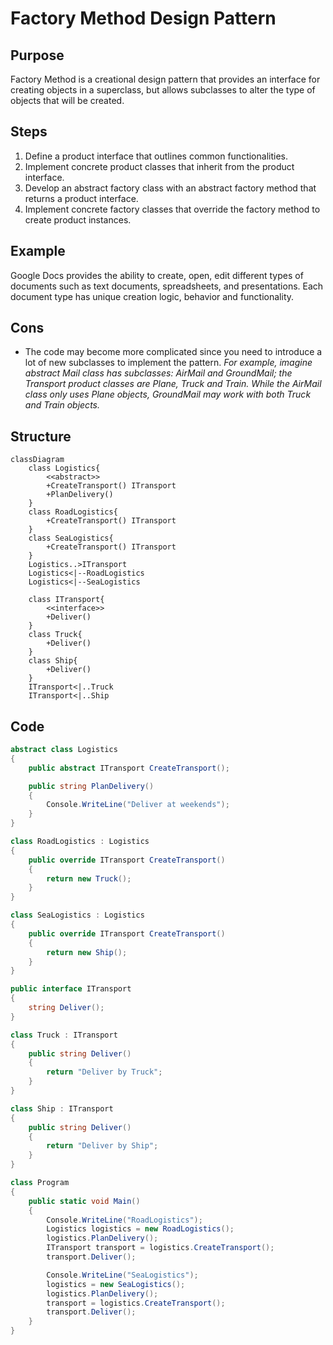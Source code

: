 # Factory Method Design Pattern

## Purpose
Factory Method is a creational design pattern that provides an interface for creating objects in a superclass, but allows subclasses to alter the type of objects that will be created.

## Steps
1. Define a product interface that outlines common functionalities.
2. Implement concrete product classes that inherit from the product interface.
3. Develop an abstract factory class with an abstract factory method that returns a product interface.
4. Implement concrete factory classes that override the factory method to create product instances.

## Example
Google Docs provides the ability to create, open, edit different types of documents such as text documents, spreadsheets, and presentations. Each document type has unique creation logic, behavior and functionality.

## Cons
- The code may become more complicated since you need to introduce a lot of new subclasses to implement the pattern.
*For example, imagine abstract Mail class has subclasses: AirMail and GroundMail; the Transport product classes are Plane, Truck and Train. While the AirMail class only uses Plane objects, GroundMail may work with both Truck and Train objects.*

## Structure
```mermaid
classDiagram
    class Logistics{
        <<abstract>>
        +CreateTransport() ITransport
        +PlanDelivery()
    }
    class RoadLogistics{
        +CreateTransport() ITransport
    }
    class SeaLogistics{
        +CreateTransport() ITransport
    }
    Logistics..>ITransport
    Logistics<|--RoadLogistics
    Logistics<|--SeaLogistics

    class ITransport{
        <<interface>>
        +Deliver()
    }
    class Truck{
        +Deliver()
    }
    class Ship{
        +Deliver()
    }
    ITransport<|..Truck
    ITransport<|..Ship
```

## Code
```csharp
abstract class Logistics
{
    public abstract ITransport CreateTransport();

    public string PlanDelivery()
    {
        Console.WriteLine("Deliver at weekends");
    }
}

class RoadLogistics : Logistics
{
    public override ITransport CreateTransport()
    {
        return new Truck();
    }
}

class SeaLogistics : Logistics
{
    public override ITransport CreateTransport()
    {
        return new Ship();
    }
}

public interface ITransport
{
    string Deliver();
}

class Truck : ITransport
{
    public string Deliver()
    {
        return "Deliver by Truck";
    }
}

class Ship : ITransport
{
    public string Deliver()
    {
        return "Deliver by Ship";
    }
}

class Program
{
    public static void Main()
    {
        Console.WriteLine("RoadLogistics");
        Logistics logistics = new RoadLogistics();
        logistics.PlanDelivery();
        ITransport transport = logistics.CreateTransport();
        transport.Deliver();

        Console.WriteLine("SeaLogistics");
        logistics = new SeaLogistics();
        logistics.PlanDelivery();
        transport = logistics.CreateTransport();
        transport.Deliver();
    }
}
```
